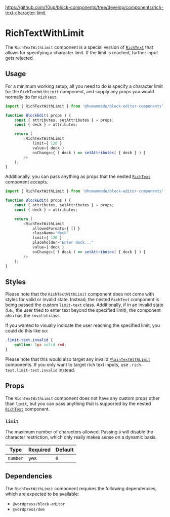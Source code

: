https://github.com/10up/block-components/tree/develop/components/rich-text-character-limit

# RichTextWithLimit

The `RichTextWithLimit` component is a special version of [`RichText`](https://github.com/WordPress/gutenberg/blob/trunk/packages/block-editor/src/components/rich-text/index.js) that allows for specifying a character limit.
If the limit is reached, further input gets rejected.

## Usage

For a minimum working setup, all you need to do is specify a character limit for the `RichTextWithLimit` component, and supply any props you would normally do for `RichText`.

```js
import { RichTextWithLimit } from '@humanmade/block-editor-components';

function BlockEdit( props ) {
	const { attributes, setAttributes } = props;
	const { deck } = attributes;

	return (
		<RichTextWithLimit
			limit={ 120 }
			value={ deck }
			onChange={ ( deck ) => setAttributes( { deck } ) }
		/>
	);
}
```

Additionally, you can pass anything as props that the nested [`RichText`](https://github.com/WordPress/gutenberg/blob/trunk/packages/block-editor/src/components/rich-text/index.js) component accepts.

```js
import { RichTextWithLimit } from '@humanmade/block-editor-components';

function BlockEdit( props ) {
	const { attributes, setAttributes } = props;
	const { deck } = attributes;

	return (
		<RichTextWithLimit
			allowedFormats={ [] }
			className="deck"
			limit={ 120 }
			placeholder="Enter deck..."
			value={ deck }
			onChange={ ( deck ) => setAttributes( { deck } ) }
		/>
	);
}
```

## Styles

Please note that the `RichTextWithLimit` component does not come with styles for valid or invalid state.
Instead, the nested `RichText` component is being passed the custom `limit-text` class.
Additionally, if in an invalid state (i.e., the user tried to enter text beyond the specified limit), the component also has the `invalid` class.

If you wanted to visually indicate the user reaching the specified limit, you could do this like so:

```css
.limit-text.invalid {
	outline: 1px solid red;
}
```

Please note that this would also target any invalid [`PlainTextWithLimit`](../PlainTextWithLimit/README.md) components.
If you only want to target rich text inputs, use `.rich-text.limit-text.invalid` instead.

## Props

The `RichTextWithLimit` component does not have any custom props other than `limit`, but you can pass anything that is supported by the nested [`RichText`](https://github.com/WordPress/gutenberg/blob/trunk/packages/block-editor/src/components/rich-text/index.js) component.

### `limit`

The maximum number of characters allowed.
Passing `0` will disable the character restriction, which only really makes sense on a dynamic basis.

| Type                                 | Required                             | Default                              |
|--------------------------------------|--------------------------------------|--------------------------------------|
| `number`                             | yes                                  | `0`                                  |

## Dependencies

The `RichTextWithLimit` component requires the following dependencies, which are expected to be available:

- `@wordpress/block-editor`
- `@wordpress/dom`
